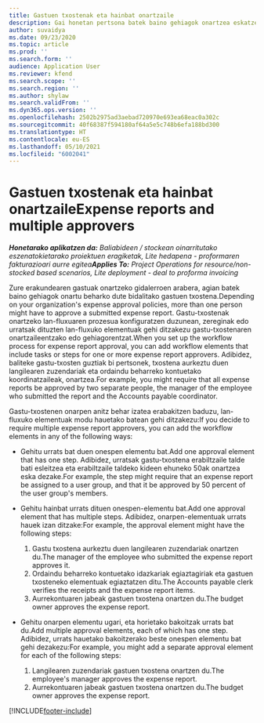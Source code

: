 ```yaml
---
title: Gastuen txostenak eta hainbat onartzaile
description: Gai honetan pertsona batek baino gehiagok onartzea eskatzen duten gastuen txostenen inguruko informazioa ematen da.
author: suvaidya
ms.date: 09/23/2020
ms.topic: article
ms.prod: ''
ms.search.form: ''
audience: Application User
ms.reviewer: kfend
ms.search.scope: ''
ms.search.region: ''
ms.author: shylaw
ms.search.validFrom: ''
ms.dyn365.ops.version: ''
ms.openlocfilehash: 2502b2975ad3aebad720970e693ea68eac0a302c
ms.sourcegitcommit: 40f68387f594180af64a5e5c748b6efa188bd300
ms.translationtype: HT
ms.contentlocale: eu-ES
ms.lasthandoff: 05/10/2021
ms.locfileid: "6002041"
---
```

# <a name="expense-reports-and-multiple-approvers"></a><span data-ttu-id="a3d98-103">Gastuen txostenak eta hainbat onartzaile</span><span class="sxs-lookup"><span data-stu-id="a3d98-103">Expense reports and multiple approvers</span></span>

<span data-ttu-id="a3d98-104">_**Honetarako aplikatzen da:** Baliabideen / stockean oinarritutako eszenatokietarako proiektuen eragiketak, Lite hedapena - proformaren fakturazioari aurre egitea_</span><span class="sxs-lookup"><span data-stu-id="a3d98-104">_**Applies To:** Project Operations for resource/non-stocked based scenarios, Lite deployment - deal to proforma invoicing_</span></span>

<span data-ttu-id="a3d98-105">Zure erakundearen gastuak onartzeko gidalerroen arabera, agian batek baino gehiagok onartu beharko dute bidalitako gastuen txostena.</span><span class="sxs-lookup"><span data-stu-id="a3d98-105">Depending on your organization's expense approval policies, more than one person might have to approve a submitted expense report.</span></span> <span data-ttu-id="a3d98-106">Gastu-txostenak onartzeko lan-fluxuaren prozesua konfiguratzen duzunean, zereginak edo urratsak dituzten lan-fluxuko elementuak gehi ditzakezu gastu-txostenaren onartzaileentzako edo gehiagorentzat.</span><span class="sxs-lookup"><span data-stu-id="a3d98-106">When you set up the workflow process for expense report approval, you can add workflow elements that include tasks or steps for one or more expense report approvers.</span></span> <span data-ttu-id="a3d98-107">Adibidez, baliteke gastu-txosten guztiak bi pertsonek, txostena aurkeztu duen langilearen zuzendariak eta ordaindu beharreko kontuetako koordinatzaileak, onartzea.</span><span class="sxs-lookup"><span data-stu-id="a3d98-107">For example, you might require that all expense reports be approved by two separate people, the manager of the employee who submitted the report and the Accounts payable coordinator.</span></span>

<span data-ttu-id="a3d98-108">Gastu-txostenen onarpen anitz behar izatea erabakitzen baduzu, lan-fluxuko elementuak modu hauetako batean gehi ditzakezu:</span><span class="sxs-lookup"><span data-stu-id="a3d98-108">If you decide to require multiple expense report approvers, you can add the workflow elements in any of the following ways:</span></span>

- <span data-ttu-id="a3d98-109">Gehitu urrats bat duen onespen elementu bat.</span><span class="sxs-lookup"><span data-stu-id="a3d98-109">Add one approval element that has one step.</span></span> <span data-ttu-id="a3d98-110">Adibidez, urratsak gastu-txostena erabiltzaile talde bati esleitzea eta erabiltzaile taldeko kideen ehuneko 50ak onartzea eska dezake.</span><span class="sxs-lookup"><span data-stu-id="a3d98-110">For example, the step might require that an expense report be assigned to a user group, and that it be approved by 50 percent of the user group's members.</span></span>
- <span data-ttu-id="a3d98-111">Gehitu hainbat urrats dituen onespen-elementu bat.</span><span class="sxs-lookup"><span data-stu-id="a3d98-111">Add one approval element that has multiple steps.</span></span> <span data-ttu-id="a3d98-112">Adibidez, onarpen-elementuak urrats hauek izan ditzake:</span><span class="sxs-lookup"><span data-stu-id="a3d98-112">For example, the approval element might have the following steps:</span></span>

    1. <span data-ttu-id="a3d98-113">Gastu txostena aurkeztu duen langilearen zuzendariak onartzen du.</span><span class="sxs-lookup"><span data-stu-id="a3d98-113">The manager of the employee who submitted the expense report approves it.</span></span>
    2. <span data-ttu-id="a3d98-114">Ordaindu beharreko kontuetako idazkariak egiaztagiriak eta gastuen txosteneko elementuak egiaztatzen ditu.</span><span class="sxs-lookup"><span data-stu-id="a3d98-114">The Accounts payable clerk verifies the receipts and the expense report items.</span></span>
    3. <span data-ttu-id="a3d98-115">Aurrekontuaren jabeak gastuen txostena onartzen du.</span><span class="sxs-lookup"><span data-stu-id="a3d98-115">The budget owner approves the expense report.</span></span>

- <span data-ttu-id="a3d98-116">Gehitu onarpen elementu ugari, eta horietako bakoitzak urrats bat du.</span><span class="sxs-lookup"><span data-stu-id="a3d98-116">Add multiple approval elements, each of which has one step.</span></span> <span data-ttu-id="a3d98-117">Adibidez, urrats hauetako bakoitzerako beste onespen elementu bat gehi dezakezu:</span><span class="sxs-lookup"><span data-stu-id="a3d98-117">For example, you might add a separate approval element for each of the following steps:</span></span>

    1. <span data-ttu-id="a3d98-118">Langilearen zuzendariak gastuen txostena onartzen du.</span><span class="sxs-lookup"><span data-stu-id="a3d98-118">The employee's manager approves the expense report.</span></span>
    2. <span data-ttu-id="a3d98-119">Aurrekontuaren jabeak gastuen txostena onartzen du.</span><span class="sxs-lookup"><span data-stu-id="a3d98-119">The budget owner approves the expense report.</span></span>


[!INCLUDE[footer-include](../includes/footer-banner.md)]